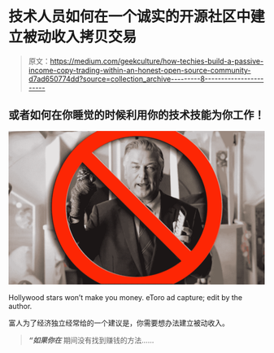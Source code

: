 # 技术人员如何在一个诚实的开源社区中建立被动收入拷贝交易

> 原文：<https://medium.com/geekculture/how-techies-build-a-passive-income-copy-trading-within-an-honest-open-source-community-d7ad650774dd?source=collection_archive---------8----------------------->

## 或者如何在你睡觉的时候利用你的技术技能为你工作！

![](img/0b30d51c2b16bb10e9a8db3f08286183.png)

Hollywood stars won’t make you money. eToro ad capture; edit by the author.

富人为了经济独立经常给的一个建议是，你需要想办法建立被动收入。

> ***“如果你在*** 期间没有找到赚钱的方法……